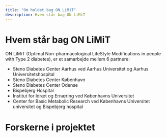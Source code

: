 ```yaml
---
title: "Om holdet bag ON LiMiT"
description: Hvem står bag ON LiMiT
---
```


# Hvem står bag ON LiMiT

ON LiMiT (Optimal Non-pharmacological LifeStyle Modifications in people
with Type 2 diabetes), er et samarbejde mellem 6 partnere:

-   Steno Diabetes Center Aarhus ved Aarhus Universitet og Aarhus
    Universitetshospital
-   Steno Diabetes Center København
-   Steno Diabetes Center Odense
-   Bispebjerg Hospital
-   Institut for Idræt og Ernæring ved Københavns Universitet
-   Center for Basic Metabolic Research ved Københavns Universitet
    universitet og Bispebjerg hospital

# Forskerne i projektet

